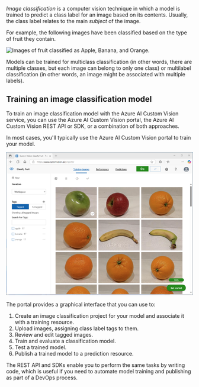 *Image classification* is a computer vision technique in which a model is trained to predict a class label for an image based on its contents. Usually, the class label relates to the main *subject* of the image.

For example, the following images have been classified based on the type of fruit they contain.

![Images of fruit classified as Apple, Banana, and Orange.](../media/classified-fruit.png)

Models can be trained for multiclass classification (in other words, there are multiple classes, but each image can belong to only one class) or multilabel classification (in other words, an image might be associated with multiple labels).

## Training an image classification model

To train an image classification model with the Azure AI Custom Vision service, you can use the Azure AI Custom Vision portal, the Azure AI Custom Vision REST API or SDK, or a combination of both approaches.

In most cases, you'll typically use the Azure AI Custom Vision portal to train your model.

![Screenshot of the Azure AI Custom Vision portal.](../media/train-classifier.png)

The portal provides a graphical interface that you can use to:

1. Create an image classification project for your model and associate it with a training resource.
2. Upload images, assigning class label tags to them.
3. Review and edit tagged images.
4. Train and evaluate a classification model.
5. Test a trained model.
6. Publish a trained model to a prediction resource.

The REST API and SDKs enable you to perform the same tasks by writing code, which is useful if you need to automate model training and publishing as part of a DevOps process.
